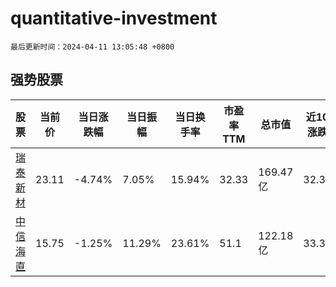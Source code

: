 # quantitative-investment

`最后更新时间：2024-04-11 13:05:48 +0800`

## 强势股票

|股票|当前价|当日涨跌幅|当日振幅|当日换手率|市盈率TTM|总市值|近10日涨跌幅|
|----|----|----|----|----|----|----|----|
|[瑞泰新材](https://xueqiu.com/S/SZ301238)|23.11|-4.74%|7.05%|15.94%|32.33|169.47亿|32.36%|
|[中信海直](https://xueqiu.com/S/SZ000099)|15.75|-1.25%|11.29%|23.61%|51.1|122.18亿|33.36%|

